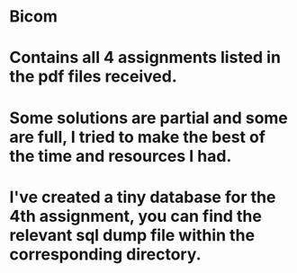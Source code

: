 Bicom
=====

# Contains all 4 assignments listed in the pdf files received.
# Some solutions are partial and some are full, I tried to make the best of the time and resources I had.
# I've created a tiny database for the 4th assignment, you can find the relevant sql dump file within the corresponding directory.
